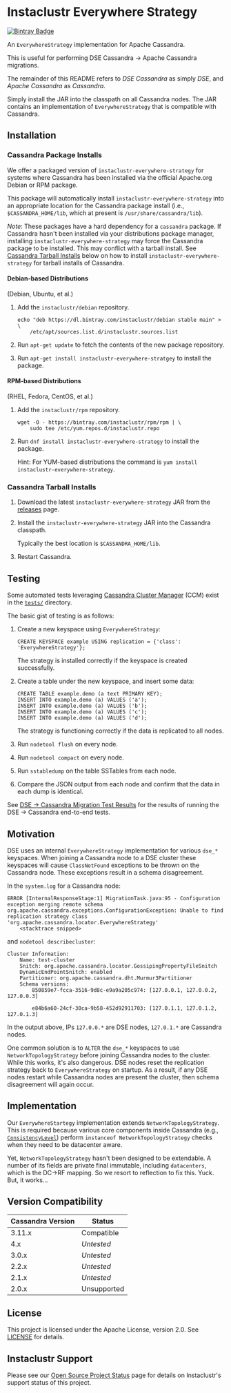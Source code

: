 # Instaclustr Everywhere Strategy

[![Bintray Badge](https://img.shields.io/bintray/v/instaclustr/debian/instaclustr-everywhere-strategy.svg)](https://bintray.com/instaclustr/debian/instaclustr-everywhere-strategy)

An `EverywhereStrategy` implementation for Apache Cassandra.

This is useful for performing DSE Cassandra → Apache Cassandra migrations.

The remainder of this README refers to _DSE Cassandra_ as simply _DSE_, and _Apache Cassandra_ as _Cassandra_.

Simply install the JAR into the classpath on all Cassandra nodes. The JAR contains an implementation of `EverywhereStrategy` that
is compatible with Cassandra.

## Installation

### Cassandra Package Installs

We offer a packaged version of `instaclustr-everywhere-strategy` for systems where Cassandra has been installed via the official Apache.org Debian or RPM package.

This package will automatically install `instaclustr-everywhere-strategy` into an appropriate location for the Cassandra package install
(i.e., `$CASSANDRA_HOME/lib`, which at present is `/usr/share/cassandra/lib`).

_Note_: These packages have a hard dependency for a `cassandra` package.
If Cassandra hasn't been installed via your distributions package manager, installing `instaclustr-everywhere-strategy`
may force the Cassandra package to be installed. This may conflict with a tarball install.
See [Cassandra Tarball Installs](#cassandra-tarball-installs) below on how to install `instaclustr-everywhere-strategy`
for tarball installs of Cassandra.

#### Debian-based Distributions

(Debian, Ubuntu, et al.)

1. Add the `instaclustr/debian` repository.

       echo "deb https://dl.bintray.com/instaclustr/debian stable main" > \
           /etc/apt/sources.list.d/instaclustr.sources.list
    
2. Run `apt-get update` to fetch the contents of the new package repository.

3. Run `apt-get install instaclustr-everywhere-stratgey` to install the package.

#### RPM-based Distributions

(RHEL, Fedora, CentOS, et al.)

1. Add the `instaclustr/rpm` repository.

       wget -O - https://bintray.com/instaclustr/rpm/rpm | \
           sudo tee /etc/yum.repos.d/instaclustr.repo

2. Run `dnf install instaclustr-everywhere-strategy` to install the package.

    Hint: For YUM-based distributions the command is `yum install instaclustr-everywhere-strategy`.

### Cassandra Tarball Installs

1. Download the latest `instaclustr-everywhere-strategy` JAR from the [releases](https://github.com/instaclustr/everywhere-strategy/releases) page.

2. Install the `instaclustr-everywhere-strategy` JAR into the Cassandra classpath.

    Typically the best location is `$CASSANDRA_HOME/lib`.

3. Restart Cassandra.

## Testing

Some automated tests leveraging [Cassandra Cluster Manager](https://github.com/riptano/ccm) (CCM) exist in the
[`tests/`](tests/) directory.

The basic gist of testing is as follows:

1. Create a new keyspace using `EverywhereStrategy`:

       CREATE KEYSPACE example USING replication = {'class': 'EverywhereStrategy'};

    The strategy is installed correctly if the keyspace is created successfully.

1. Create a table under the new keyspace, and insert some data:

       CREATE TABLE example.demo (a text PRIMARY KEY);
       INSERT INTO example.demo (a) VALUES ('a');
       INSERT INTO example.demo (a) VALUES ('b');
       INSERT INTO example.demo (a) VALUES ('c');
       INSERT INTO example.demo (a) VALUES ('d');

    The strategy is functioning correctly if the data is replicated to all nodes.
    
1. Run `nodetool flush` on every node.

1. Run `nodetool compact` on every node.

1. Run `sstabledump` on the table SSTables from each node.

1. Compare the JSON output from each node and confirm that the data in each dump is identical.

See [DSE → Cassandra Migration Test Results](test/dse-migrate-test-results.md) for the results of running the
DSE → Cassandra end-to-end tests.


## Motivation

DSE uses an internal `EverywhereStrategy` implementation for various `dse_*` keyspaces.
When joining a Cassandra node to a DSE cluster these keyspaces will cause `ClassNotFound` exceptions to be thrown on the Cassandra node.
These exceptions result in a schema disagreement. <!-- and what else? -->

In the `system.log` for a Cassandra node:

    ERROR [InternalResponseStage:1] MigrationTask.java:95 - Configuration exception merging remote schema
    org.apache.cassandra.exceptions.ConfigurationException: Unable to find replication strategy class 'org.apache.cassandra.locator.EverywhereStrategy'
        <stacktrace snipped>

and `nodetool describecluster`:

    Cluster Information:
    	Name: test-cluster
    	Snitch: org.apache.cassandra.locator.GossipingPropertyFileSnitch
    	DynamicEndPointSnitch: enabled
    	Partitioner: org.apache.cassandra.dht.Murmur3Partitioner
    	Schema versions:
    		850859e7-fcca-3516-9d8c-e9a9a205c974: [127.0.0.1, 127.0.0.2, 127.0.0.3]
    
    		e84b6a60-24cf-30ca-9b58-452d92911703: [127.0.1.1, 127.0.1.2, 127.0.1.3]
    		
In the output above, IPs `127.0.0.*` are DSE nodes, `127.0.1.*` are Cassandra nodes.

One common solution is to `ALTER` the `dse_*` keyspaces to use `NetworkTopologyStrategy` before joining Cassandra nodes to the cluster.
While this works, it's also dangerous.
DSE nodes reset the replication strategy back to `EverywhereStrategy` on startup.
As a result, if any DSE nodes restart while Cassandra nodes are present the cluster, then schema disagreement will again occur. 


## Implementation

Our `EverywhereStartegy` implementation extends `NetworkTopologyStrategy`.
This is required because various core components inside Cassandra
(e.g., [`ConsistencyLevel`](https://github.com/apache/cassandra/blob/trunk/src/java/org/apache/cassandra/db/ConsistencyLevel.java))
perform `instanceof NetworkTopologyStrategy` checks when they need to be datacenter aware.

Yet, `NetworkTopologyStrategy` hasn't been designed to be extendable.
A number of its fields are private final immutable, including `datacenters`, which is the DC→RF mapping.
So we resort to reflection to fix this. Yuck. But, it works…


## Version Compatibility

| Cassandra Version | Status |
| --- | --- |
| 3.11.x | Compatible |
| 4.x | _Untested_ |
| 3.0.x | _Untested_ |
| 2.2.x | _Untested_ |
| 2.1.x | _Untested_ |
| 2.0.x | Unsupported |



## License

This project is licensed under the Apache License, version 2.0. See [LICENSE](LICENSE) for details.

## Instaclustr Support

Please see our [Open Source Project Status](https://www.instaclustr.com/support/documentation/announcements/instaclustr-open-source-project-status/) page for details on Instaclustr's support status of this project.
